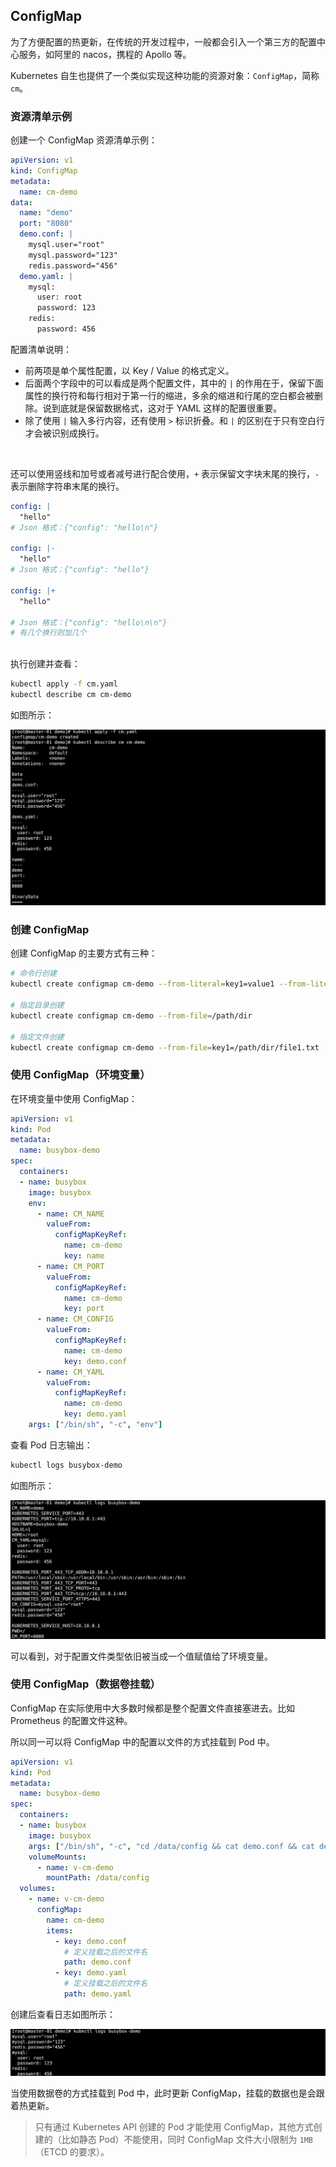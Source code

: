 ## ConfigMap

为了方便配置的热更新，在传统的开发过程中，一般都会引入一个第三方的配置中心服务，如阿里的 nacos，携程的 Apollo 等。

Kubernetes 自生也提供了一个类似实现这种功能的资源对象：`ConfigMap`，简称 `cm`。



### 资源清单示例

创建一个 ConfigMap 资源清单示例：

```yaml
apiVersion: v1
kind: ConfigMap
metadata:
  name: cm-demo
data:
  name: "demo"
  port: "8080"
  demo.conf: |
    mysql.user="root"
    mysql.password="123"
    redis.password="456"
  demo.yaml: |
    mysql:
      user: root
      password: 123
    redis:
      password: 456
```

配置清单说明：

* 前两项是单个属性配置，以 Key / Value 的格式定义。
* 后面两个字段中的可以看成是两个配置文件，其中的 `|` 的作用在于，保留下面属性的换行符和每行相对于第一行的缩进，多余的缩进和行尾的空白都会被删除。说到底就是保留数据格式，这对于 YAML 这样的配置很重要。
* 除了使用 `|` 输入多行内容，还有使用 `>` 标识折叠。和 `|` 的区别在于只有空白行才会被识别成换行。

<br>

还可以使用竖线和加号或者减号进行配合使用，`+` 表示保留文字块末尾的换行，`-` 表示删除字符串末尾的换行。

```yaml
config: |
  "hello"
# Json 格式：{"config": "hello\n"}  
  
config: |-
  "hello"
# Json 格式：{"config": "hello"}  

config: |+
  "hello"
  
# Json 格式：{"config": "hello\n\n"}
# 有几个换行则加几个
```

<br>
执行创建并查看：

```bash
kubectl apply -f cm.yaml
kubectl describe cm cm-demo
```

如图所示：

![image-20230427121549273](images/ManageConfig/image-20230427121549273.png "bg-black")





### 创建 ConfigMap

创建 ConfigMap 的主要方式有三种：

```bash
# 命令行创建
kubectl create configmap cm-demo --from-literal=key1=value1 --from-literal=key2=value2

# 指定目录创建
kubectl create configmap cm-demo --from-file=/path/dir

# 指定文件创建
kubectl create configmap cm-demo --from-file=key1=/path/dir/file1.txt --from-file=key2=/path/dir/file2.txt
```





### 使用 ConfigMap（环境变量）

在环境变量中使用 ConfigMap：

```yaml
apiVersion: v1
kind: Pod
metadata:
  name: busybox-demo
spec:
  containers:
  - name: busybox
    image: busybox
    env:
      - name: CM_NAME
        valueFrom:
          configMapKeyRef:
            name: cm-demo
            key: name
      - name: CM_PORT
        valueFrom:
          configMapKeyRef:
            name: cm-demo
            key: port
      - name: CM_CONFIG
        valueFrom:
          configMapKeyRef:
            name: cm-demo
            key: demo.conf
      - name: CM_YAML
        valueFrom:
          configMapKeyRef:
            name: cm-demo
            key: demo.yaml
    args: ["/bin/sh", "-c", "env"]
```

查看 Pod 日志输出：

```bash
kubectl logs busybox-demo
```

如图所示：

![image-20230427164704831](images/ManageConfig/image-20230427164704831.png "bg-black")

可以看到，对于配置文件类型依旧被当成一个值赋值给了环境变量。



### 使用 ConfigMap（数据卷挂载）

ConfigMap 在实际使用中大多数时候都是整个配置文件直接塞进去。比如 Prometheus 的配置文件这种。

所以同一可以将 ConfigMap 中的配置以文件的方式挂载到 Pod 中。

```yaml
apiVersion: v1
kind: Pod
metadata:
  name: busybox-demo
spec:
  containers:
  - name: busybox
    image: busybox
    args: ["/bin/sh", "-c", "cd /data/config && cat demo.conf && cat demo.yaml"]
    volumeMounts:
      - name: v-cm-demo
        mountPath: /data/config
  volumes:
    - name: v-cm-demo
      configMap:
        name: cm-demo
        items:
          - key: demo.conf
            # 定义挂载之后的文件名
            path: demo.conf
          - key: demo.yaml
            # 定义挂载之后的文件名
            path: demo.yaml
```

创建后查看日志如图所示：

![image-20230427170134321](images/ManageConfig/image-20230427170134321.png "bg-black")

当使用数据卷的方式挂载到 Pod 中，此时更新 ConfigMap，挂载的数据也是会跟着热更新。

> 只有通过 Kubernetes API 创建的 Pod 才能使用 ConfigMap，其他方式创建的（比如静态 Pod）不能使用，同时 ConfigMap 文件大小限制为 `1MB`（ETCD 的要求）。





